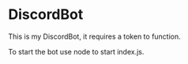# DiscordBot

This is my DiscordBot, it requires a token to function.

To start the bot use node to start index.js.
